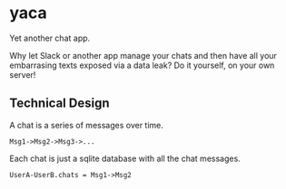 # yaca
Yet another chat app.

Why let Slack or another app manage your chats and then have all your embarrasing texts exposed via a data leak?
Do it yourself, on your own server!

## Technical Design

A chat is a series of messages over time.
```
Msg1->Msg2->Msg3->...
```

Each chat is just a sqlite database with all the chat messages.
```
UserA-UserB.chats = Msg1->Msg2
```
